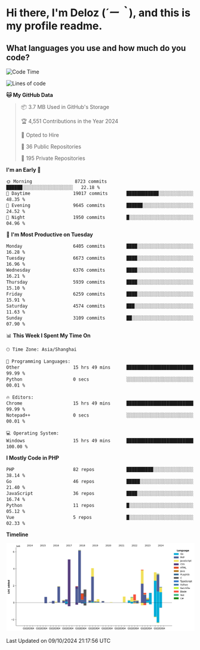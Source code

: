 # **Hi there, I'm Deloz (*´ー｀*), and this is my profile readme.**

## **What languages you use and how much do you code?**

<!--START_SECTION:waka-->
![Code Time](http://img.shields.io/badge/Code%20Time-4%2C776%20hrs%2020%20mins-blue)

![Lines of code](https://img.shields.io/badge/From%20Hello%20World%20I%27ve%20Written-42.6%20million%20lines%20of%20code-blue)

**🐱 My GitHub Data** 

> 📦 3.7 MB Used in GitHub's Storage 
 > 
> 🏆 4,551 Contributions in the Year 2024
 > 
> 💼 Opted to Hire
 > 
> 📜 36 Public Repositories 
 > 
> 🔑 195 Private Repositories 
 > 
**I'm an Early 🐤** 

```text
🌞 Morning                8723 commits        ██████░░░░░░░░░░░░░░░░░░░   22.18 % 
🌆 Daytime                19017 commits       ████████████░░░░░░░░░░░░░   48.35 % 
🌃 Evening                9645 commits        ██████░░░░░░░░░░░░░░░░░░░   24.52 % 
🌙 Night                  1950 commits        █░░░░░░░░░░░░░░░░░░░░░░░░   04.96 % 
```
📅 **I'm Most Productive on Tuesday** 

```text
Monday                   6405 commits        ████░░░░░░░░░░░░░░░░░░░░░   16.28 % 
Tuesday                  6673 commits        ████░░░░░░░░░░░░░░░░░░░░░   16.96 % 
Wednesday                6376 commits        ████░░░░░░░░░░░░░░░░░░░░░   16.21 % 
Thursday                 5939 commits        ████░░░░░░░░░░░░░░░░░░░░░   15.10 % 
Friday                   6259 commits        ████░░░░░░░░░░░░░░░░░░░░░   15.91 % 
Saturday                 4574 commits        ███░░░░░░░░░░░░░░░░░░░░░░   11.63 % 
Sunday                   3109 commits        ██░░░░░░░░░░░░░░░░░░░░░░░   07.90 % 
```


📊 **This Week I Spent My Time On** 

```text
🕑︎ Time Zone: Asia/Shanghai

💬 Programming Languages: 
Other                    15 hrs 49 mins      █████████████████████████   99.99 % 
Python                   0 secs              ░░░░░░░░░░░░░░░░░░░░░░░░░   00.01 % 

🔥 Editors: 
Chrome                   15 hrs 49 mins      █████████████████████████   99.99 % 
Notepad++                0 secs              ░░░░░░░░░░░░░░░░░░░░░░░░░   00.01 % 

💻 Operating System: 
Windows                  15 hrs 49 mins      █████████████████████████   100.00 % 
```

**I Mostly Code in PHP** 

```text
PHP                      82 repos            ██████████░░░░░░░░░░░░░░░   38.14 % 
Go                       46 repos            █████░░░░░░░░░░░░░░░░░░░░   21.40 % 
JavaScript               36 repos            ████░░░░░░░░░░░░░░░░░░░░░   16.74 % 
Python                   11 repos            █░░░░░░░░░░░░░░░░░░░░░░░░   05.12 % 
Vue                      5 repos             █░░░░░░░░░░░░░░░░░░░░░░░░   02.33 % 
```



**Timeline**

![Lines of Code chart](https://raw.githubusercontent.com/deloz/deloz/main/assets/bar_graph.png)


 Last Updated on 09/10/2024 21:17:56 UTC
<!--END_SECTION:waka-->

